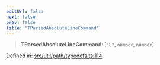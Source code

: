 ```yaml
---
editUrl: false
next: false
prev: false
title: "TParsedAbsoluteLineCommand"
---
```


> **TParsedAbsoluteLineCommand**: \[`"L"`, `number`, `number`\]

Defined in: [src/util/path/typedefs.ts:114](https://github.com/fabricjs/fabric.js/blob/8748628df7e9de00ba77413bfc3ad9e9fe9d4f30/src/util/path/typedefs.ts#L114)

